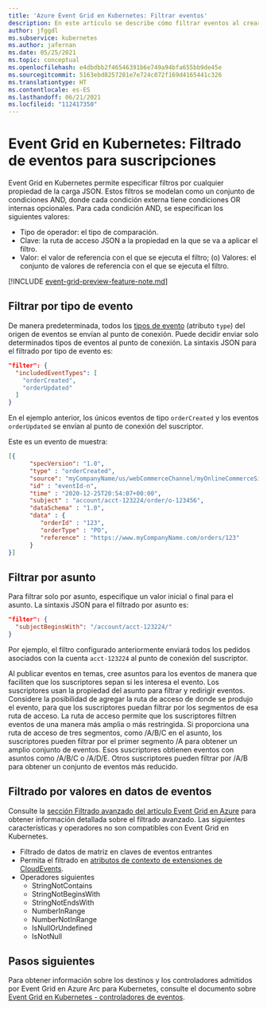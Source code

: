 ```yaml
---
title: 'Azure Event Grid en Kubernetes: Filtrar eventos'
description: En este artículo se describe cómo filtrar eventos al crear una suscripción de Azure Event Grid.
author: jfggdl
ms.subservice: kubernetes
ms.author: jafernan
ms.date: 05/25/2021
ms.topic: conceptual
ms.openlocfilehash: e4dbdbb2f46546391b6e749a94bfa655bb9de45e
ms.sourcegitcommit: 5163ebd8257281e7e724c072f169d4165441c326
ms.translationtype: HT
ms.contentlocale: es-ES
ms.lasthandoff: 06/21/2021
ms.locfileid: "112417350"
---
```

# <a name="event-grid-on-kubernetes---event-filtering-for-subscriptions"></a>Event Grid en Kubernetes: Filtrado de eventos para suscripciones
Event Grid en Kubernetes permite especificar filtros por cualquier propiedad de la carga JSON. Estos filtros se modelan como un conjunto de condiciones AND, donde cada condición externa tiene condiciones OR internas opcionales. Para cada condición AND, se especifican los siguientes valores:

- Tipo de operador: el tipo de comparación.
- Clave: la ruta de acceso JSON a la propiedad en la que se va a aplicar el filtro.
- Valor: el valor de referencia con el que se ejecuta el filtro; (o) Valores: el conjunto de valores de referencia con el que se ejecuta el filtro.

[!INCLUDE [event-grid-preview-feature-note.md](../includes/event-grid-preview-feature-note.md)]



## <a name="filter-by-event-type"></a>Filtrar por tipo de evento
De manera predeterminada, todos los [tipos de evento](event-schemas.md) (atributo `type`) del origen de eventos se envían al punto de conexión. Puede decidir enviar solo determinados tipos de eventos al punto de conexión. La sintaxis JSON para el filtrado por tipo de evento es:

```json
"filter": {
  "includedEventTypes": [
    "orderCreated",
    "orderUpdated"
  ]
}
```

En el ejemplo anterior, los únicos eventos de tipo `orderCreated` y los eventos `orderUpdated` se envían al punto de conexión del suscriptor. 

Este es un evento de muestra:

```json
[{
      "specVersion": "1.0",
      "type" : "orderCreated",
      "source": "myCompanyName/us/webCommerceChannel/myOnlineCommerceSiteBrandName",
      "id" : "eventId-n",
      "time" : "2020-12-25T20:54:07+00:00",
      "subject" : "account/acct-123224/order/o-123456",
      "dataSchema" : "1.0",
      "data" : {
         "orderId" : "123",
         "orderType" : "PO",
         "reference" : "https://www.myCompanyName.com/orders/123"
      }
}]
```

## <a name="filter-by-subject"></a>Filtrar por asunto
Para filtrar solo por asunto, especifique un valor inicial o final para el asunto. La sintaxis JSON para el filtrado por asunto es:

```json
"filter": {
  "subjectBeginsWith": "/account/acct-123224/"
}
``` 

Por ejemplo, el filtro configurado anteriormente enviará todos los pedidos asociados con la cuenta `acct-123224` al punto de conexión del suscriptor. 

Al publicar eventos en temas, cree asuntos para los eventos de manera que faciliten que los suscriptores sepan si les interesa el evento. Los suscriptores usan la propiedad del asunto para filtrar y redirigir eventos. Considere la posibilidad de agregar la ruta de acceso de donde se produjo el evento, para que los suscriptores puedan filtrar por los segmentos de esa ruta de acceso. La ruta de acceso permite que los suscriptores filtren eventos de una manera más amplia o más restringida. Si proporciona una ruta de acceso de tres segmentos, como /A/B/C en el asunto, los suscriptores pueden filtrar por el primer segmento /A para obtener un amplio conjunto de eventos. Esos suscriptores obtienen eventos con asuntos como /A/B/C o /A/D/E. Otros suscriptores pueden filtrar por /A/B para obtener un conjunto de eventos más reducido.

## <a name="filter-by-values-in-event-data"></a>Filtrado por valores en datos de eventos
Consulte la [sección Filtrado avanzado del artículo Event Grid en Azure](../event-filtering.md) para obtener información detallada sobre el filtrado avanzado. Las siguientes características y operadores no son compatibles con Event Grid en Kubernetes. 

- Filtrado de datos de matriz en claves de eventos entrantes
- Permita el filtrado en [atributos de contexto de extensiones de CloudEvents](https://github.com/cloudevents/spec/blob/v1.0/documented-extensions.md).
- Operadores siguientes
    - StringNotContains
    - StringNotBeginsWith
    - StringNotEndsWith
    - NumberInRange
    - NumberNotInRange
    - IsNullOrUndefined
    - IsNotNull
    

## <a name="next-steps"></a>Pasos siguientes
Para obtener información sobre los destinos y los controladores admitidos por Event Grid en Azure Arc para Kubernetes, consulte el documento sobre [Event Grid en Kubernetes - controladores de eventos](event-handlers.md).